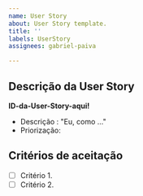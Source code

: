 ```yaml
---
name: User Story
about: User Story template.
title: ''
labels: UserStory
assignees: gabriel-paiva

---
```


## Descrição da User Story

**ID-da-User-Story-aqui!**
- Descrição : "Eu, como ..."
- Priorização: 

## Critérios de aceitação

- [ ] Critério 1.
- [ ] Critério 2.
